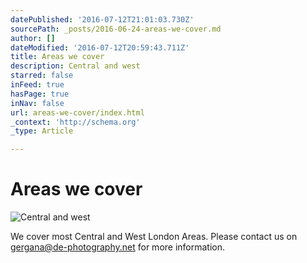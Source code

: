 ```yaml
---
datePublished: '2016-07-12T21:01:03.730Z'
sourcePath: _posts/2016-06-24-areas-we-cover.md
author: []
dateModified: '2016-07-12T20:59:43.711Z'
title: Areas we cover
description: Central and west
starred: false
inFeed: true
hasPage: true
inNav: false
url: areas-we-cover/index.html
_context: 'http://schema.org'
_type: Article

---
```

# Areas we cover
![Central and west](https://imgflo.herokuapp.com/graph/vahj1ThiexotieMo/f478edcd2db8cb7323aeef7c5fa7e757/croprotate.jpg?cropheight=1652&cropwidth=2000&degrees=0&input=https%3A%2F%2Fthe-grid-user-content.s3-us-west-2.amazonaws.com%2F0906eb7c-3f7a-4de0-8bb0-dbe8afe28400.jpg&x=0&y=0)

We cover most Central and West London Areas. Please contact us on gergana@de-photography.net for more information.